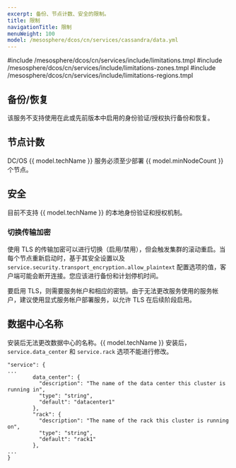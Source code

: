 ```yaml
---
excerpt: 备份、节点计数、安全的限制。
title: 限制
navigationTitle: 限制
menuWeight: 100
model: /mesosphere/dcos/cn/services/cassandra/data.yml
---
```


#include /mesosphere/dcos/cn/services/include/limitations.tmpl
#include /mesosphere/dcos/cn/services/include/limitations-zones.tmpl
#include /mesosphere/dcos/cn/services/include/limitations-regions.tmpl

## 备份/恢复

该服务不支持使用在此或先前版本中启用的身份验证/授权执行备份和恢复。

## 节点计数

DC/OS {{ model.techName }} 服务必须至少部署 {{ model.minNodeCount }} 个节点。

## 安全

目前不支持 {{ model.techName }} 的本地身份验证和授权机制。

### 切换传输加密

使用 TLS 的传输加密可以进行切换（启用/禁用），但会触发集群的滚动重启。当每个节点重新启动时，基于其安全设置以及 `service.security.transport_encryption.allow_plaintext` 配置选项的值，客户端可能会断开连接。您应该进行备份和计划停机时间。

要启用 TLS，则需要服务帐户和相应的密钥。由于无法更改服务使用的服务帐户，建议使用显式服务帐户部署服务，以允许 TLS 在后续阶段启用。

## 数据中心名称

安装后无法更改数据中心的名称。{{ model.techName }} 安装后，`service.data_center` 和 `service.rack` 选项不能进行修改。

```
"service": {
...
        data_center": {
          "description": "The name of the data center this cluster is running in",
          "type": "string",
          "default": "datacenter1"
        },
        "rack": {
          "description": "The name of the rack this cluster is running on",
          "type": "string",
          "default": "rack1"
        },
...
}
```
